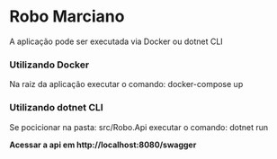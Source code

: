# Robo Marciano

A aplicação pode ser executada via Docker ou dotnet CLI

### Utilizando Docker
Na raiz da aplicação executar o comando:
docker-compose up

### Utilizando dotnet CLI
Se pocicionar na pasta: src/Robo.Api
executar o comando: dotnet run

__Acessar a api em http://localhost:8080/swagger__
